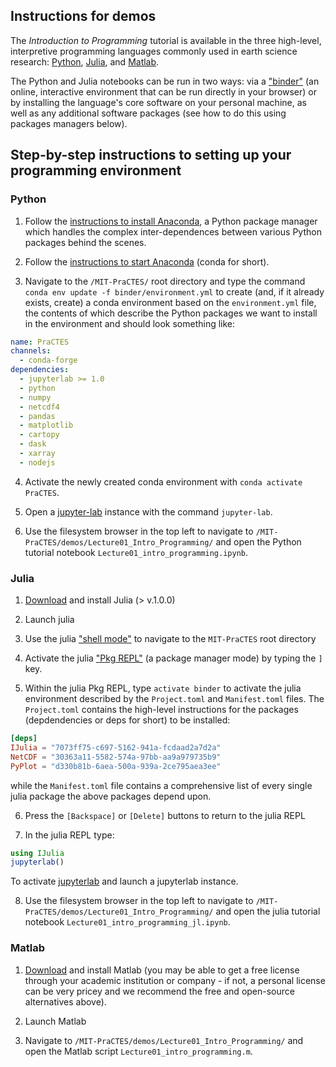 ## Instructions for demos

The *Introduction to Programming* tutorial is available in the three high-level, interpretive programming languages commonly used in earth science research: [Python](https://www.python.org/), [Julia](https://docs.julialang.org/en/v1/), and [Matlab](https://www.mathworks.com/products/matlab.html).

The Python and Julia notebooks can be run in two ways: via a ["binder"](https://mybinder.org/v2/gh/PraCTES/MIT-PraCTES/master?urlpath=lab) (an online, interactive environment that can be run directly in your browser) or by installing the language's core software on your personal machine, as well as any additional software packages (see how to do this using packages managers below).


## Step-by-step instructions to setting up your programming environment

### Python

1. Follow the [instructions to install Anaconda](https://docs.conda.io/projects/conda/en/latest/user-guide/install/), a Python package manager which handles the complex inter-dependences between various Python packages behind the scenes.

2. Follow the [instructions to start Anaconda](https://docs.conda.io/projects/conda/en/latest/user-guide/getting-started.html#starting-conda) (conda for short).

3. Navigate to the `/MIT-PraCTES/` root directory and type the command `conda env update -f binder/environment.yml` to create (and, if it already exists, create) a conda environment based on the `environment.yml` file, the contents of which describe the Python packages we want to install in the environment and should look something like:
```yml
name: PraCTES
channels:
  - conda-forge
dependencies:
  - jupyterlab >= 1.0
  - python
  - numpy
  - netcdf4
  - pandas
  - matplotlib
  - cartopy
  - dask
  - xarray
  - nodejs
```

4. Activate the newly created conda environment with `conda activate PraCTES`.

5. Open a [jupyter-lab](https://jupyterlab.readthedocs.io/en/stable/) instance with the command `jupyter-lab`.

6. Use the filesystem browser in the top left to navigate to `/MIT-PraCTES/demos/Lecture01_Intro_Programming/` and open the Python tutorial notebook `Lecture01_intro_programming.ipynb`.

### Julia

1. [Download](https://julialang.org/downloads/) and install Julia (> v.1.0.0)

2. Launch julia

3. Use the julia ["shell mode"](https://docs.julialang.org/en/v1/stdlib/REPL/#man-shell-mode-1) to navigate to the `MIT-PraCTES` root directory

4. Activate the julia ["Pkg REPL"](https://docs.julialang.org/en/v1/stdlib/Pkg/index.html) (a package manager mode) by typing the `]` key.

5. Within the julia Pkg REPL, type `activate binder` to activate the julia environment described by the `Project.toml` and `Manifest.toml` files. The `Project.toml` contains the high-level instructions for the packages (depdendencies or deps for short) to be installed:
```toml
[deps]
IJulia = "7073ff75-c697-5162-941a-fcdaad2a7d2a"
NetCDF = "30363a11-5582-574a-97bb-aa9a979735b9"
PyPlot = "d330b81b-6aea-500a-939a-2ce795aea3ee"
```
while the `Manifest.toml` file contains a comprehensive list of every single julia package the above packages depend upon.

6. Press the `[Backspace]` or `[Delete]` buttons to return to the julia REPL

7. In the julia REPL type:

```julia
using IJulia
jupyterlab()
```
To activate [jupyterlab](https://jupyterlab.readthedocs.io/en/stable/) and launch a jupyterlab instance.

8. Use the filesystem browser in the top left to navigate to `/MIT-PraCTES/demos/Lecture01_Intro_Programming/` and open the julia tutorial notebook `Lecture01_intro_programming_jl.ipynb`.

### Matlab

1. [Download](https://www.mathworks.com/downloads/) and install Matlab (you may be able to get a free license through your academic institution or company - if not, a personal license can be very pricey and we recommend the free and open-source alternatives above).

2. Launch Matlab

3. Navigate to `/MIT-PraCTES/demos/Lecture01_Intro_Programming/` and open the Matlab script `Lecture01_intro_programming.m`.
